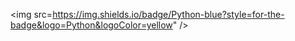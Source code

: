 <img src=https://img.shields.io/badge/Python-blue?style=for-the-badge&logo=Python&logoColor=yellow" />

